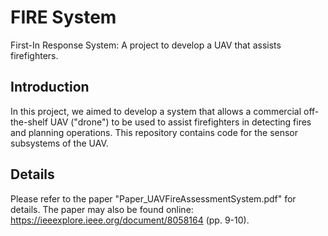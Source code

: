 # FIRE System
First-In Response System: A project to develop a UAV that assists firefighters.

## Introduction

In this project, we aimed to develop a system that allows a commercial off-the-shelf UAV ("drone") to be used to assist firefighters in detecting fires and planning operations. This repository contains code for the sensor subsystems of the UAV.

## Details

Please refer to the paper "Paper_UAVFireAssessmentSystem.pdf" for details. The paper may also be found online: https://ieeexplore.ieee.org/document/8058164 (pp. 9-10).
